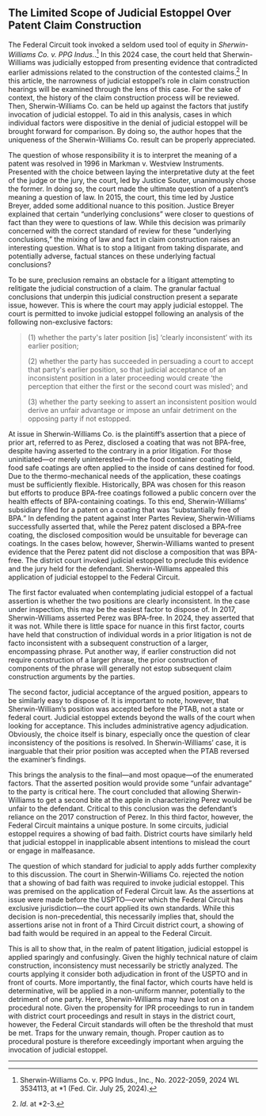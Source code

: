 ## The Limited Scope of Judicial Estoppel Over Patent Claim Construction

The Federal Circuit took invoked a seldom used tool of equity in _Sherwin-Williams Co. v. PPG Indus._.[^1]  In this 2024 case, the court held that Sherwin-Williams was judicially estopped from presenting evidence that contradicted earlier admissions related to the construction of the contested claims.[^2]  In this article, the narrowness of judicial estoppel’s role in claim construction hearings will be examined through the lens of this case. For the sake of context, the history of the claim construction process will be reviewed. Then, Sherwin-Williams Co. can be held up against the factors that justify invocation of judicial estoppel. To aid in this analysis, cases in which individual factors were dispositive in the denial of judicial estoppel will be brought forward for comparison. By doing so, the author hopes that the uniqueness of the Sherwin-Williams Co. result can be properly appreciated. 

The question of whose responsibility it is to interpret the meaning of a patent was resolved in 1996 in Markman v. Westview Instruments.  Presented with the choice between laying the interpretative duty at the feet of the judge or the jury, the court, led by Justice Souter, unanimously chose the former.  In doing so, the court made the ultimate question of a patent’s meaning a question of law.  In 2015, the court, this time led by Justice Breyer, added some additional nuance to this position.  Justice Breyer explained that certain “underlying conclusions” were closer to questions of fact than they were to questions of law.  While this decision was primarily concerned with the correct standard of review for these “underlying conclusions,” the mixing of law and fact in claim construction raises an interesting question. What is to stop a litigant from taking disparate, and potentially adverse, factual stances on these underlying factual conclusions?

To be sure, preclusion remains an obstacle for a litigant attempting to relitigate the judicial construction of a claim.  The granular factual conclusions that underpin this judicial construction present a separate issue, however. This is where the court may apply judicial estoppel.  The court is permitted to invoke judicial estoppel following an analysis of the following non-exclusive factors:

>(1) whether the party's later position [is] ‘clearly inconsistent’ with its earlier position;
>
>(2) whether the party has succeeded in persuading a court to accept that party's earlier position, so that judicial acceptance of an inconsistent position in a later proceeding would create ‘the perception that either the first or the second court was misled’; and
>
>(3) whether the party seeking to assert an inconsistent position would derive an unfair advantage or impose an unfair detriment on the opposing party if not estopped.

At issue in Sherwin-Williams Co. is the plaintiff’s assertion that a piece of prior art, referred to as Perez, disclosed a coating that was not BPA-free, despite having asserted to the contrary in a prior litigation.  For those uninitiated—or merely uninterested—in the food container coating field, food safe coatings are often applied to the inside of cans destined for food.  Due to the thermo-mechanical needs of the application, these coatings must be sufficiently flexible.  Historically, BPA was chosen for this reason but efforts to produce BPA-free coatings followed a public concern over the health effects of BPA-containing coatings.  To this end, Sherwin-Williams’ subsidiary filed for a patent on a coating that was “substantially free of BPA.”  In defending the patent against Inter Partes Review, Sherwin-Williams successfully asserted that, while the Perez patent disclosed a BPA-free coating, the disclosed composition would be unsuitable for beverage can coatings.  In the cases below, however, Sherwin-Williams wanted to present evidence that the Perez patent did not disclose a composition that was BPA-free.  The district court invoked judicial estoppel to preclude this evidence and the jury held for the defendant.  Sherwin-Williams appealed this application of judicial estoppel to the Federal Circuit.

The first factor evaluated when contemplating judicial estoppel of a factual assertion is whether the two positions are clearly inconsistent. In the case under inspection, this may be the easiest factor to dispose of. In 2017, Sherwin-Williams asserted Perez was BPA-free.  In 2024, they asserted that it was not.  While there is little space for nuance in this first factor, courts have held that construction of individual words in a prior litigation is not de facto inconsistent with a subsequent construction of a larger, encompassing phrase.  Put another way, if earlier construction did not require construction of a larger phrase, the prior construction of components of the phrase will generally not estop subsequent claim construction arguments by the parties. 

The second factor, judicial acceptance of the argued position, appears to be similarly easy to dispose of. It is important to note, however, that Sherwin-William’s position was accepted before the PTAB, not a state or federal court.  Judicial estoppel extends beyond the walls of the court when looking for acceptance. This includes administrative agency adjudication.  Obviously, the choice itself is binary, especially once the question of clear inconsistency of the positions is resolved.  In Sherwin-Williams’ case, it is inarguable that their prior position was accepted when the PTAB reversed the examiner’s findings.

This brings the analysis to the final—and most opaque—of the enumerated factors. That the asserted position would provide some “unfair advantage” to the party is critical here.  The court concluded that allowing Sherwin-Williams to get a second bite at the apple in characterizing Perez would be unfair to the defendant.  Critical to this conclusion was the defendant’s reliance on the 2017 construction of Perez.  In this third factor, however, the Federal Circuit maintains a unique posture. In some circuits, judicial estoppel requires a showing of bad faith.  District courts have similarly held that judicial estoppel in inapplicable absent intentions to mislead the court or engage in malfeasance.

The question of which standard for judicial to apply adds further complexity to this discussion. The court in Sherwin-Williams Co. rejected the notion that a showing of bad faith was required to invoke judicial estoppel.  This was premised on the application of Federal Circuit law.  As the assertions at issue were made before the USPTO—over which the Federal Circuit has exclusive jurisdiction—the court applied its own standards.  While this decision is non-precedential, this necessarily implies that, should the assertions arise not in front of a Third Circuit district court, a showing of bad faith would be required in an appeal to the Federal Circuit.

This is all to show that, in the realm of patent litigation, judicial estoppel is applied sparingly and confusingly. Given the highly technical nature of claim construction, inconsistency must necessarily be strictly analyzed. The courts applying it consider both adjudication in front of the USPTO and in front of courts. More importantly, the final factor, which courts have held is determinative, will be applied in a non-uniform manner, potentially to the detriment of one party.  Here, Sherwin-Williams may have lost on a procedural note.  Given the propensity for IPR proceedings to run in tandem with district court proceedings and result in stays in the district court, however, the Federal Circuit standards will often be the threshold that must be met.  Traps for the unwary remain, though. Proper caution as to procedural posture is therefore exceedingly important when arguing the invocation of judicial estoppel.

---

[^1]: Sherwin-Williams Co. v. PPG Indus., Inc., No. 2022-2059, 2024 WL 3534113, at *1 (Fed. Cir. July 25, 2024).
[^2]: _Id._ at *2-3.
